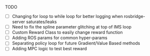 TODO

- [ ] Changing for loop to while loop for better logging when rosbridge-server saturates/leaks
- [ ] Need to fix the spline parameter glitching at top of IMS loop
- [ ] Custom Reward Class to easily change reward function
- [ ] Adding ROS params for common hyper-params
- [ ] Separating policy loop for future Gradient/Value Based methods
- [ ] Adding MPC logic to test best reward